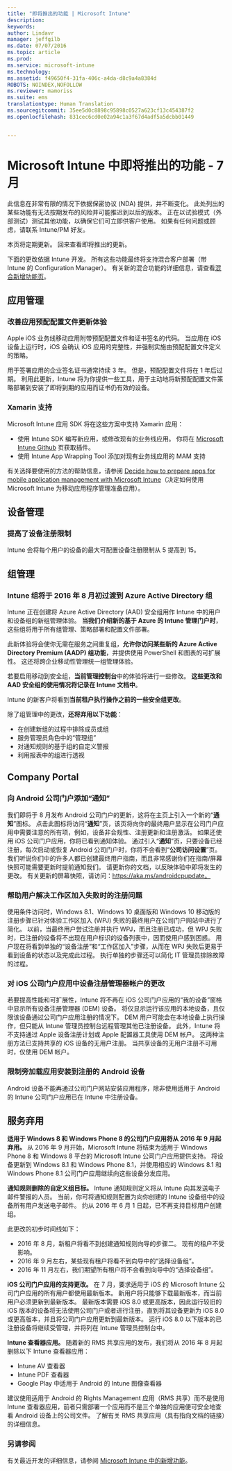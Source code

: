 ```yaml
---
title: "即将推出的功能 | Microsoft Intune"
description: 
keywords: 
author: Lindavr
manager: jeffgilb
ms.date: 07/07/2016
ms.topic: article
ms.prod: 
ms.service: microsoft-intune
ms.technology: 
ms.assetid: f49650f4-31fa-406c-a4da-d8c9a4a8384d
ROBOTS: NOINDEX,NOFOLLOW
ms.reviewer: mamoriss
ms.suite: ems
translationtype: Human Translation
ms.sourcegitcommit: 35ee5d0c8898c95898c0527a623cf13c454387f2
ms.openlocfilehash: 831cec6cd0e02a94c1a3f67d4adf5a5dcbb01449


---
```


# Microsoft Intune 中即将推出的功能 - 7 月
此信息在非常有限的情况下依据保密协议 (NDA) 提供，并不断变化。 此处列出的某些功能有无法按期发布的风险并可能推迟到以后的版本。 正在以试验模式（外部测试）测试其他功能，以确保它们可立即供客户使用。 如果有任何问题或顾虑，请联系 Intune/PM 好友。

本页将定期更新。 回来查看即将推出的更新。

下面的更改依据 Intune 开发。 所有这些功能最终将支持混合客户部署（带 Intune 的 Configuration Manager）。 有关新的混合功能的详细信息，请查看[混合新增功能页](https://technet.microsoft.com/en-US/library/mt718155(TechNet.10).aspx)。


## 应用管理
### 改善应用预配配置文件更新体验
Apple iOS 业务线移动应用附带预配配置文件和证书签名的代码。 当应用在 iOS 设备上运行时，iOS 会确认 iOS 应用的完整性，并强制实施由预配配置文件定义的策略。

用于签署应用的企业签名证书通常持续 3 年。 但是，预配配置文件将在 1 年后过期。 利用此更新，Intune 将为你提供一些工具，用于主动地将新预配配置文件策略部署到安装了即将到期的应用而证书仍有效的设备。
<!--- TFS 1280247--->

### Xamarin 支持
Microsoft Intune 应用 SDK 将在这些方案中支持 Xamarin 应用：

- 使用 Intune SDK 编写新应用，或修改现有的业务线应用。 你将在 [Microsoft Intune Github](https://github.com/msintuneappsdk) 页获取插件。
- 使用 Intune App Wrapping Tool 添加对现有业务线应用的 MAM 支持

有关选择要使用的方法的帮助信息，请参阅 [Decide how to prepare apps for mobile application management with Microsoft Intune](https://docs.microsoft.com/en-us/intune/deploy-use/decide-how-to-prepare-apps-for-mobile-application-management-with-microsoft-intune)（决定如何使用 Microsoft Intune 为移动应用程序管理准备应用）。

<!--- TFS 1061478 & TFS 1152340--->

## 设备管理
### 提高了设备注册限制
Intune 会将每个用户的设备的最大可配置设备注册限制从 5 提高到 15。
<!---TFS 1289896 --->

## 组管理
### Intune 组将于 2016 年 8 月初过渡到 Azure Active Directory 组
Intune 正在创建将 Azure Active Directory (AAD) 安全组用作 Intune 中的用户和设备组的新组管理体验。 **当我们介绍新的基于 Azure 的 Intune 管理门户时**，这些组将用于所有组管理、策略部署和配置文件部署。

此新体验将会使你无需在服务之间重复组，**允许你访问某些新的 Azure Active Directory Premium (AADP) 组功能**，并提供使用 PowerShell 和图表的可扩展性。 这还将跨企业移动性管理统一组管理体验。

若要启用移动到安全组，**当前管理控制台**中的体验将进行一些修改。 **这些更改和 AAD 安全组的使用情况将记录在 Intune 文档中**。

Intune 的新客户将看到**当前租户执行操作之前的一些安全组更改**。

除了组管理中的更改，**还将弃用以下功能**：
- 在创建新组的过程中排除成员或组
- 服务管理员角色中的“管理组”
- 对通知规则的基于组的自定义警报
- 利用报表中的组进行透视


## Company Portal

### 向 Android 公司门户添加“通知”
我们即将于 8 月发布 Android 公司门户的更新，这将在主页上引入一个新的“**通知**”图标。 点击此图标将访问“**通知**”页，该页将向你的最终用户显示在公司门户应用中需要注意的所有项，例如，设备非合规性、注册更新和注册激活。 如果还使用 iOS 公司门户应用，你将已看到通知体验。 通过引入“**通知**”页，只要设备已经注册，每次启动或恢复 Android 公司门户时，你将不会看到“**公司访问设置**”页。 我们听说你们中的许多人都已创建最终用户指南，而且非常感谢你们在指南/屏幕快照可能需要更新时提前通知我们。 请更新你的文档，以反映体验中即将发生的更改。 有关更新的屏幕快照，请访问：https://aka.ms/androidcpupdate。  

### 帮助用户解决工作区加入失败时的注册问题
使用条件访问时，Windows 8.1、Windows 10 桌面版和 Windows 10 移动版的注册步骤已针对体验工作区加入 (WPJ) 失败的最终用户在公司门户网站中进行了简化。 以前，当最终用户尝试注册并执行 WPJ，而且注册已成功，但 WPJ 失败时，已注册的设备将不出现在用户标识的设备列表中，因而使用户感到困惑。 用户现在将看到单独的“设备注册”和“工作区加入”步骤，从而在 WPJ 失败后更易于看到设备的状态以及完成此过程。 执行单独的步骤还可以简化 IT 管理员排除故障的过程。

### 对 iOS 公司门户应用中设备注册管理器帐户的更改
若要提高性能和可扩展性，Intune 将不再在 iOS 公司门户应用的“我的设备”窗格中显示所有设备注册管理器 (DEM) 设备。 将仅显示运行该应用的本地设备，且仅限该设备通过公司门户应用注册的情况下。 DEM 用户可能会在本地设备上执行操作，但只能从 Intune 管理员控制台远程管理其他已注册设备。  此外，Intune 将不支持通过 Apple 设备注册计划或 Apple 配置器工具使用 DEM 帐户。 这两种注册方法已支持共享的 iOS 设备的无用户注册。 当共享设备的无用户注册不可用时，仅使用 DEM 帐户。
<!---TFS 1233681--->
### 限制旁加载应用安装到注册的 Android 设备
Android 设备不能再通过公司门户网站安装应用程序，除非使用适用于 Android 的 Intune 公司门户应用已在 Intune 中注册设备。 
<!---TFS 1299082--->

## 服务弃用
**适用于 Windows 8 和 Windows Phone 8 的公司门户应用将从 2016 年 9 月起弃用。** 从 2016 年 9 月开始，Microsoft Intune 将结束为适用于 Windows Phone 8 和 Windows 8 平台的 Microsoft Intune 公司门户应用提供支持。 将设备更新到 Windows 8.1 和 Windows Phone 8.1，并使用相应的 Windows 8.1 和 Windows Phone 8.1 公司门户应用继续向这些设备分发应用。
<!---TFS 1255391--->

**通知规则删除的自定义组目标。**
Intune 通知规则定义将从 Intune 向其发送电子邮件警报的人员。 当前，你可将通知规则配置为向你创建的 Intune 设备组中的设备所有用户发送电子邮件。 约从 2016 年 6 月 1 日起，已不再支持目标用户创建组。

此更改的初步时间线如下：
- 2016 年 8 月，新租户将看不到创建通知规则向导的步骤二。 现有的租户不受影响。
- 2016 年 9 月左右，某些现有租户将看不到向导中的“选择设备组”。
- 2016 年 11 月左右，我们期望所有租户将不会看到向导中的“选择设备组”。

<!---   TFS 1278864--->

**iOS 公司门户应用的支持更改。**
在 7 月，要求适用于 iOS 的 Microsoft Intune 公司门户应用的所有用户都使用最新版本。 新用户将只能够下载最新版本，而当前用户必须更新到最新版本。 最新版本需要 iOS 8.0 或更高版本，因此运行较旧的 iOS 版本的设备将无法使用公司门户或者进行注册，直到将其设备更新为 iOS 8.0 或更高版本，并且将公司门户应用更新到最新版本。 运行 iOS 8.0 以下版本的已注册设备将继续受管理，并将列在 Intune 管理员控制台中。  

**Intune 查看器应用。** 随着新的 RMS 共享应用的发布，我们将从 2016 年 8 月起删除以下 Intune 查看器应用：
- Intune AV 查看器
- Intune PDF 查看器
- Google Play 中适用于 Android 的 Intune 图像查看器

建议使用适用于 Android 的 Rights Management 应用（RMS 共享）而不是使用 Intune 查看器应用，前者只需部署一个应用而不是三个单独的应用便可安全地查看 Android 设备上的公司文件。 了解有关 RMS 共享应用（具有指向文档的链接）的详细信息。



### 另请参阅
有关最近开发的详细信息，请参阅 [Microsoft Intune 中的新增功能](whats-new-in-microsoft-intune.md)。



<!--HONumber=Jul16_HO3-->


